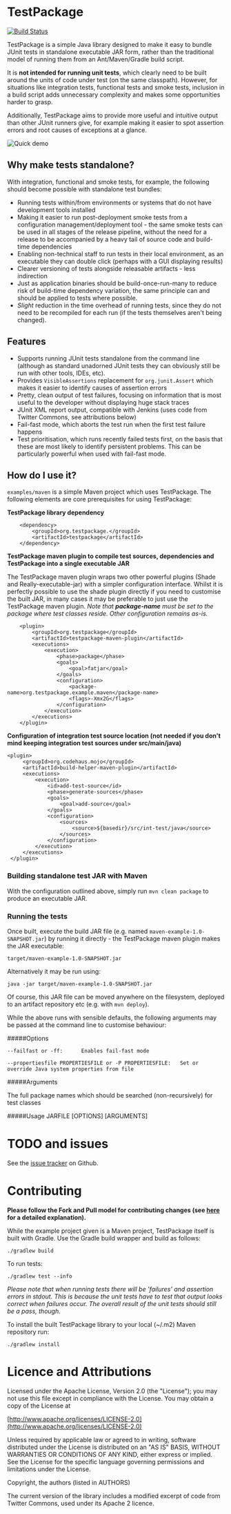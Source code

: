 # TestPackage 

[![Build Status](https://travis-ci.org/testpackage/testpackage.png?branch=master)](https://travis-ci.org/testpackage/testpackage)


TestPackage is a simple Java library designed to make it easy to bundle JUnit tests in standalone executable JAR form, rather than the traditional model of running them from an Ant/Maven/Gradle build script. 

It is **not intended for running unit tests**, which clearly need to be built around the units of code under test (on the same classpath). However, for situations like integration tests, functional tests and smoke tests, inclusion in a build script adds unnecessary complexity and makes some opportunities harder to grasp.

Additionally, TestPackage aims to provide more useful and intuitive output than other JUnit runners give, for example making it easier to spot assertion errors and root causes of exceptions at a glance.

![Quick demo](docs/demo1.gif)

## Why make tests standalone?

With integration, functional and smoke tests, for example, the following should become possible with standalone test bundles:

 * Running tests within/from environments or systems that do not have development tools installed
 * Making it easier to run post-deployment smoke tests from a configuration management/deployment tool - the same smoke tests can be used in all stages of the release pipeline, without the need for a release to be accompanied by a heavy tail of source code and build-time dependencies
 * Enabling non-technical staff to run tests in their local environment, as an executable they can double click (perhaps with a GUI displaying results)
 * Clearer versioning of tests alongside releasable artifacts - less indirection
 * Just as application binaries should be build-once-run-many to reduce risk of build-time dependency variation, the same principle can and should be applied to tests where possible.
 * _Slight_ reduction in the time overhead of running tests, since they do not need to be recompiled for each run (if the tests themselves aren't being changed).

## Features

 * Supports running JUnit tests standalone from the command line (although as standard unadorned JUnit tests they can obviously still be run with other tools, IDEs, etc).
 * Provides `VisibleAssertions` replacement for `org.junit.Assert` which makes it easier to identify causes of assertion errors
 * Pretty, clean output of test failures, focusing on information that is most useful to the developer without displaying huge stack traces
 * JUnit XML report output, compatible with Jenkins (uses code from Twitter Commons, see attributions below)
 * Fail-fast mode, which aborts the test run when the first test failure happens
 * Test prioritisation, which runs recently failed tests first, on the basis that these are most likely to identify persistent problems. This can be particularly powerful when used with fail-fast mode.

## How do I use it?

`examples/maven` is a simple Maven project which uses TestPackage. The following elements are core prerequisites for using TestPackage:

**TestPackage library dependency**

	    <dependency>
            <groupId>org.testpackage.</groupId>
            <artifactId>testpackage</artifactId>
        </dependency>

**TestPackage maven plugin to compile test sources, dependencies and TestPackage into a single executable JAR**

The TestPackage maven plugin wraps two other powerful plugins (Shade and Really-executable-jar) with a simpler configuration interface.
Whilst it is perfectly possible to use the shade plugin directly if you need to customise the built JAR, in many
cases it may be preferable to just use the TestPackage maven plugin.
_Note that **package-name** must be set to the package where test classes reside. Other configuration remains as-is._

		<plugin>
            <groupId>org.testpackage</groupId>
            <artifactId>testpackage-maven-plugin</artifactId>
            <executions>
                <execution>
                    <phase>package</phase>
                    <goals>
                        <goal>fatjar</goal>
                    </goals>
                    <configuration>
                        <package-name>org.testpackage.example.maven</package-name>
                        <flags>-Xmx2G</flags>
                    </configuration>
                </execution>
            </executions>
        </plugin>

**Configuration of integration test source location (not needed if you don't mind keeping integration test sources under src/main/java)**

	<plugin>
         <groupId>org.codehaus.mojo</groupId>
         <artifactId>build-helper-maven-plugin</artifactId>
         <executions>
             <execution>
                 <id>add-test-source</id>
                 <phase>generate-sources</phase>
                 <goals>
                     <goal>add-source</goal>
                 </goals>
                 <configuration>
                     <sources>
                         <source>${basedir}/src/int-test/java</source>
                     </sources>
                 </configuration>
             </execution>
         </executions>
     </plugin>

### Building standalone test JAR with Maven

With the configuration outlined above, simply run `mvn clean package` to produce an executable JAR.

### Running the tests

Once built, execute the build JAR file (e.g. named `maven-example-1.0-SNAPSHOT.jar`) by running it directly - the
TestPackage maven plugin makes the JAR executable:

	target/maven-example-1.0-SNAPSHOT.jar

Alternatively it may be run using:

    java -jar target/maven-example-1.0-SNAPSHOT.jar

Of course, this JAR file can be moved anywhere on the filesystem, deployed to an artifact repository etc (e.g. with `mvn deploy`).

While the above runs with sensible defaults, the following arguments may be passed at the command line to customise behaviour:

#####Options

    --failfast or -ff:      Enables fail-fast mode

    --propertiesfile PROPERTIESFILE or -P PROPERTIESFILE:   Set or override Java system properties from file

#####Arguments

The full package names which should be searched (non-recursively) for test classes

#####Usage
    JARFILE [OPTIONS] [ARGUMENTS]

# TODO and issues

See the [issue tracker](https://github.com/testpackage/testpackage/issues) on Github.

# Contributing

**Please follow the Fork and Pull model for contributing changes (see [here](https://confluence.atlassian.com/display/BITBUCKET/Fork+a+Repo,+Compare+Code,+and+Create+a+Pull+Request) for a detailed explanation).**

While the example project given is a Maven project, TestPackage itself is built with Gradle. Use the Gradle build wrapper and build as follows:

	./gradlew build

To run tests:

    ./gradlew test --info

*Please note that when running tests there will be 'failures' and assertion errors in stdout. This is because the unit tests have to test that output looks correct when failures occur. The overall result of the unit tests should still be a pass, though.*

To install the built TestPackage library to your local (~/.m2) Maven repository run:

	./gradlew install

# Licence and Attributions

Licensed under the Apache License, Version 2.0 (the "License");
you may not use this file except in compliance with the License.
You may obtain a copy of the License at

  [http://www.apache.org/licenses/LICENSE-2.0](http://www.apache.org/licenses/LICENSE-2.0)

Unless required by applicable law or agreed to in writing, software
distributed under the License is distributed on an "AS IS" BASIS,
WITHOUT WARRANTIES OR CONDITIONS OF ANY KIND, either express or implied.
See the License for the specific language governing permissions and
limitations under the License.

Copyright, the authors (listed in AUTHORS)

The current version of the library includes a modified excerpt of code from Twitter Commons, used under its Apache 2 licence.
